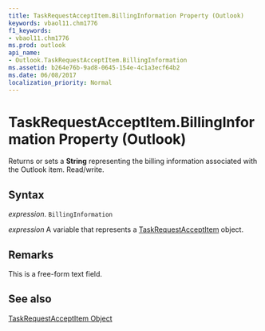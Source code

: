 ```yaml
---
title: TaskRequestAcceptItem.BillingInformation Property (Outlook)
keywords: vbaol11.chm1776
f1_keywords:
- vbaol11.chm1776
ms.prod: outlook
api_name:
- Outlook.TaskRequestAcceptItem.BillingInformation
ms.assetid: b264e76b-9ad8-0645-154e-4c1a3ecf64b2
ms.date: 06/08/2017
localization_priority: Normal
---
```



# TaskRequestAcceptItem.BillingInformation Property (Outlook)

Returns or sets a  **String** representing the billing information associated with the Outlook item. Read/write.


## Syntax

_expression_. `BillingInformation`

_expression_ A variable that represents a [TaskRequestAcceptItem](./Outlook.TaskRequestAcceptItem.md) object.


## Remarks

This is a free-form text field.


## See also


[TaskRequestAcceptItem Object](Outlook.TaskRequestAcceptItem.md)

